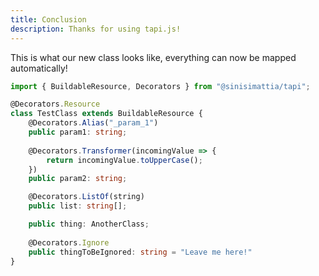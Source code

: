 ```yaml
---
title: Conclusion
description: Thanks for using tapi.js!
---
```


This is what our new class looks like, everything can now be mapped automatically!

```typescript
import { BuildableResource, Decorators } from "@sinisimattia/tapi";

@Decorators.Resource
class TestClass extends BuildableResource {
    @Decorators.Alias("_param_1")
	public param1: string;
    
    @Decorators.Transformer(incomingValue => {
        return incomingValue.toUpperCase();
    })
	public param2: string;

    @Decorators.ListOf(string)
	public list: string[];

    public thing: AnotherClass;
    
    @Decorators.Ignore
    public thingToBeIgnored: string = "Leave me here!"
}
```

